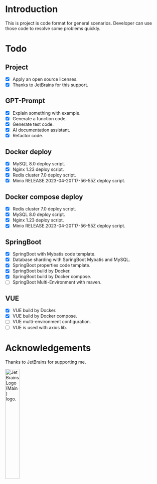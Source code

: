 # Introduction

This is project is code format for general scenarios. Developer can use those code to resolve some problems quickly.

# Todo

## Project

- [x] Apply an open source licenses.
- [x] Thanks to JetBrains for this support.

## GPT-Prompt

- [x] Explain something with example.
- [x] Generate a function code.
- [x] Generate test code.
- [x] AI documentation assistant.
- [x] Refactor code.

## Docker deploy

- [x] MySQL 8.0 deploy script.
- [x] Nginx 1.23 deploy script.
- [x] Redis cluster 7.0 deploy script.
- [x] Minio RELEASE.2023-04-20T17-56-55Z deploy script.

## Docker compose deploy

- [x] Redis cluster 7.0 deploy script.
- [x] MySQL 8.0 deploy script.
- [x] Nginx 1.23 deploy script.
- [x] Minio RELEASE.2023-04-20T17-56-55Z deploy script.

## SpringBoot

- [x] SpringBoot with Mybatis code template.
- [x] Database sharding with SpringBoot Mybatis and MySQL.
- [x] SpringBoot properties code template.
- [x] SpringBoot build by Docker.
- [x] SpringBoot build by Docker compose.
- [ ] SpringBoot Multi-Environment with maven.

## VUE

- [x] VUE build by Docker.
- [x] VUE build by Docker compose.
- [ ] VUE multi-environment configuration.
- [ ] VUE is used with axios lib.

# Acknowledgements

Thanks to JetBrains for supporting me.

<img src="https://resources.jetbrains.com/storage/products/company/brand/logos/jb_beam.png" alt="JetBrains Logo (Main) logo." width="30%">